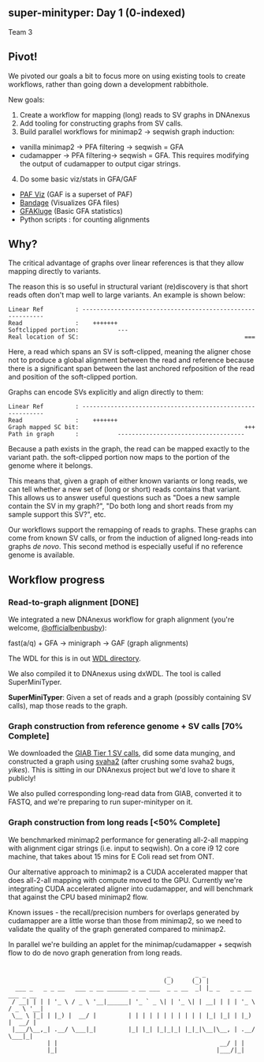 super-minityper: Day 1 (0-indexed)
---------------
Team 3


## Pivot!
We pivoted our goals a bit to focus more on using existing tools to
create workflows, rather than going down a development rabbithole.

New goals:  
1. Create a workflow for mapping (long) reads to SV graphs in DNAnexus  
2. Add tooling for constructing graphs from SV calls.  
3. Build parallel workflows for minimap2 -> seqwish graph induction:  
  - vanilla minimap2 &rarr; PFA filtering &rarr; seqwish = GFA
  - cudamapper &rarr; PFA filtering&rarr; seqwish = GFA. This requires modifying the output of
  cudamapper to output cigar strings.
4. Do some basic viz/stats in GFA/GAF  
  - [PAF Viz](https://github.com/dwinter/pafr) (GAF is a superset of PAF)  
  - [Bandage](https://github.com/rrwick/bandage) (Visualizes GFA files)  
  - [GFAKluge](https://github.com/edawson/gfakluge) (Basic GFA statistics)  
  - Python scripts : for counting alignments

<div style="page-break-after: always;"></div>

## Why?
The critical advantage of graphs over linear references is that
they allow mapping directly to variants.

The reason this is so useful in structural variant (re)discovery is that short reads often
don't map well to large variants. An example is shown below:
```
Linear Ref         : -----------------------------------------------------------
Read               :    +++++++
Softclipped portion:           ---
Real location of SC:                                               ===
```

Here, a read which spans an SV is soft-clipped, meaning
the aligner chose not to produce a global alignment between the read and reference
because there is a significant span between the last anchored refposition of the read
and position of the soft-clipped portion.  


Graphs can encode SVs explicitly and align directly to them:
```
Linear Ref         : -----------------------------------------------------------
Read               :    +++++++
Graph mapped SC bit:                                               +++ 
Path in graph      :           ------------------------------------
```

Because a path exists in the graph, the read can be mapped exactly to the variant path.
the soft-clipped portion now maps to the portion of the genome where it belongs.

This means that, given a graph of either known variants or long reads,
we can tell whether a new set of (long or short) reads contains that variant.
This allows us to answer useful questions such as "Does a new sample contain the SV in my graph?",
"Do both long and short reads from my sample support this SV?", etc.


Our workflows support the remapping of reads to graphs. These graphs can come from known SV calls,
or from the induction of aligned long-reads into graphs *de novo*. This second method is especially
useful if no reference genome is available.


## Workflow progress

### Read-to-graph alignment [**DONE**]
We integrated a new DNAnexus workflow for graph alignment (you're welcome, [@officialbenbusby](https://twitter.com/dcgenomics?lang=en)):

fast(a/q) + GFA &rarr; minigraph &rarr; GAF (graph alignments)

The WDL for this is in out [WDL directory](https://github.com/NCBI-Codeathons/super-minityper/tree/master/wdl).

We also compiled it to DNAnexus using dxWDL. The tool is called SuperMiniTyper.

**SuperMiniTyper**: Given a set of reads and a graph (possibly containing SV calls),
map those reads to the graph.

### Graph construction from reference genome + SV calls [**70% Complete**]
We downloaded the [GIAB Tier 1 SV calls](ftp://ftp-trace.ncbi.nlm.nih.gov/giab/ftp/data/AshkenazimTrio/analysis/NIST_SVs_Integration_v0.6/),
did some data munging,
and constructed a graph using [svaha2](https://github.com/edawson/svaha2) (after crushing some svaha2 bugs, *yikes*).
This is sitting in our DNAnexus project but we'd love to share it publicly!

We also pulled corresponding long-read data from GIAB, converted it to FASTQ, and we're preparing to run super-minityper on it.


### Graph construction from long reads [**<50% Complete**]
We benchmarked minimap2 performance for generating all-2-all mapping with alignment cigar strings (i.e. input to seqwish).
On a core i9 12 core machine, that takes about 15 mins for E Coli read set from ONT.

Our alternative approach to minimap2 is a CUDA accelerated mapper that does all-2-all mapping with compute moved to the GPU.
Currently we're integrating CUDA accelerated aligner into cudamapper, and will benchmark that against the CPU based minimap2 flow.

Known issues - the recall/precision numbers for overlaps generated by cudamapper are a little worse than those from minimap2, so
we need to validate the quality of the graph generated compared to minimap2.

In parallel we're building an applet for the minimap/cudamapper + seqwish flow to do de novo graph generation from long reads.


```

                                             _       _ _                         
                                            (_)     (_) |                        
  ___ _   _ _ __   ___ _ __ ______ _ __ ___  _ _ __  _| |_ _   _ _ __   ___ _ __ 
 / __| | | | '_ \ / _ \ '__|______| '_ ` _ \| | '_ \| | __| | | | '_ \ / _ \ '__|
 \__ \ |_| | |_) |  __/ |         | | | | | | | | | | | |_| |_| | |_) |  __/ |   
 |___/\__,_| .__/ \___|_|         |_| |_| |_|_|_| |_|_|\__|\__, | .__/ \___|_|   
           | |                                              __/ | |              
           |_|                                             |___/|_|              


```

